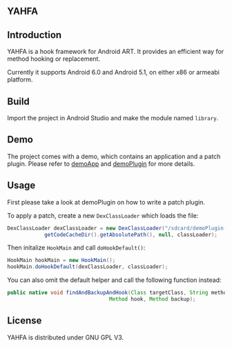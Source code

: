 YAHFA
----------------

## Introduction

YAHFA is a hook framework for Android ART. It provides an efficient way for method hooking or replacement.

Currently it supports Android 6.0 and Android 5.1, on either x86 or armeabi platform.

## Build

Import the project in Android Studio and make the module named `library`. 

## Demo

The project comes with a demo, which contains an application and a patch plugin. Please refer to [demoApp](https://github.com/rk700/YAHFA/) and [demoPlugin](https://github.com/rk700/YAHFA) for more details.

## Usage

First please take a look at demoPlugin on how to write a patch plugin.

To apply a patch, create a new `DexClassLoader` which loads the file:

```java
DexClassLoader dexClassLoader = new DexClassLoader("/sdcard/demoPlugin-debug.apk",
            getCodeCacheDir().getAbsolutePath(), null, classLoader);
```

Then initalize `HookMain` and call `doHookDefault()`:

```java
HookMain hookMain = new HookMain();
hookMain.doHookDefault(dexClassLoader, classLoader);
```

You can also omit the default helper and call the following function instead:

```java
public native void findAndBackupAndHook(Class targetClass, String methodName, String methodSig,
                                 Method hook, Method backup);
```

## License

YAHFA is distributed under GNU GPL V3.
